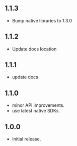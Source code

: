 ## 1.1.3
* Bump native libraries to 1.3.0

## 1.1.2
* Update docs location

## 1.1.1
* update docs

## 1.1.0
* minor API improvements.
* use latest native SDKs.

## 1.0.0
* Initial release.
